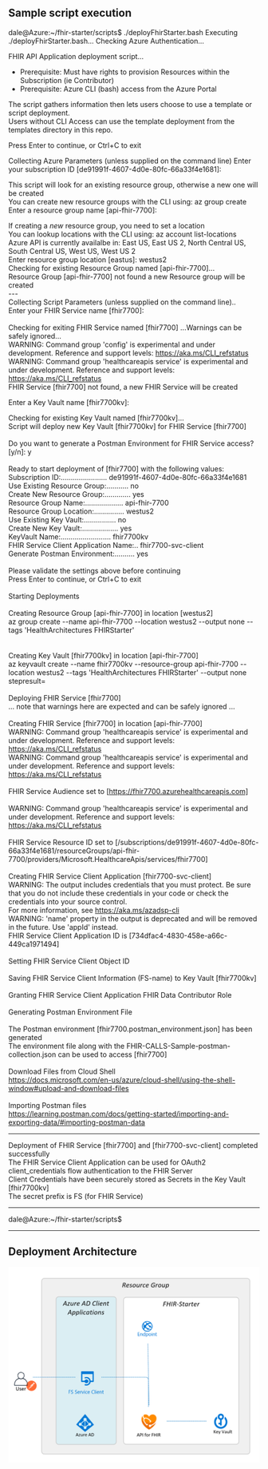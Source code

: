 ## Sample script execution 

dale@Azure:~/fhir-starter/scripts$ ./deployFhirStarter.bash
Executing ./deployFhirStarter.bash...
Checking Azure Authentication...

FHIR API Application deployment script...
 - Prerequisite:  Must have rights to provision Resources within the Subscription (ie Contributor)
 - Prerequisite:  Azure CLI (bash) access from the Azure Portal

The script gathers information then lets users choose to use a template or script deployment. <br>
Users without CLI Access can use the template deployment from the templates directory in this repo. <br>

Press Enter to continue, or Ctrl+C to exit

Collecting Azure Parameters (unless supplied on the command line)
Enter your subscription ID <press Enter to accept default> [de91991f-4607-4d0e-80fc-66a33f4e1681]:

This script will look for an existing resource group, otherwise a new one will be created <br>
You can create new resource groups with the CLI using: az group create <br>
Enter a resource group name <press Enter to accept default> [api-fhir-7700]:

If creating a *new* resource group, you need to set a location <br>
You can lookup locations with the CLI using: az account list-locations <br>
Azure API is currently availalbe in: East US, East US 2, North Central US, South Central US, West US, West US 2 <br>
Enter resource group location <press Enter to accept default> [eastus]:
westus2
 <br>
  Checking for existing Resource Group named [api-fhir-7700]... <br>
  Resource Group [api-fhir-7700] not found a new Resource group will be created <br>
--- <br>
Collecting Script Parameters (unless supplied on the command line).. <br>
Enter your FHIR Service name <press Enter to accept default> [fhir7700]: <br>
 <br>
  Checking for exiting FHIR Service named [fhir7700] ...Warnings can be safely ignored... <br>
WARNING: Command group 'config' is experimental and under development. Reference and support levels: https://aka.ms/CLI_refstatus <br>
WARNING: Command group 'healthcareapis service' is experimental and under development. Reference and support levels: https://aka.ms/CLI_refstatus <br>
  FHIR Service [fhir7700] not found, a new FHIR Service will be created <br>

Enter a Key Vault name <press Enter to accept default> [fhir7700kv]: <br>

  Checking for existing Key Vault named [fhir7700kv]... <br>
  Script will deploy new Key Vault [fhir7700kv] for FHIR Service [fhir7700] <br>
 <br>
Do you want to generate a Postman Environment for FHIR Service access? [y/n]:
y <br>
<br>
Ready to start deployment of [fhir7700] with the following values: <br>
Subscription ID:....................... de91991f-4607-4d0e-80fc-66a33f4e1681 <br>
Use Existing Resource Group:........... no <br>
Create New Resource Group:............. yes <br>
Resource Group Name:................... api-fhir-7700 <br>
Resource Group Location:............... westus2 <br>
Use Existing Key Vault:................ no <br>
Create New Key Vault:.................. yes <br>
KeyVault Name:......................... fhir7700kv <br>
FHIR Service Client Application Name:.. fhir7700-svc-client <br>
Generate Postman Environment:.......... yes <br>
 <br>
Please validate the settings above before continuing <br>
Press Enter to continue, or Ctrl+C to exit <br>
 <br>
Starting Deployments <br>
 <br>
Creating Resource Group [api-fhir-7700] in location [westus2] <br>
  az group create --name api-fhir-7700 --location westus2 --output none --tags 'HealthArchitectures FHIRStarter' <br>
 <br>
 <br>
Creating Key Vault [fhir7700kv] in location [api-fhir-7700] <br>
  az keyvault create --name fhir7700kv --resource-group api-fhir-7700 --location westus2 --tags 'HealthArchitectures FHIRStarter' --output none <br>
  stepresult= <br>
 <br>
Deploying FHIR Service [fhir7700] <br>
... note that warnings here are expected and can be safely ignored ... <br>
 <br>
Creating FHIR Service [fhir7700] in location [api-fhir-7700] <br>
WARNING: Command group 'healthcareapis service' is experimental and under development. Reference and support levels: https://aka.ms/CLI_refstatus <br>
WARNING: Command group 'healthcareapis service' is experimental and under development. Reference and support levels: https://aka.ms/CLI_refstatus <br>
 <br>
FHIR Service Audience set to [https://fhir7700.azurehealthcareapis.com] <br>
 <br>
WARNING: Command group 'healthcareapis service' is experimental and under development. Reference and support levels: https://aka.ms/CLI_refstatus <br>
 <br>
FHIR Service Resource ID set to [/subscriptions/de91991f-4607-4d0e-80fc-66a33f4e1681/resourceGroups/api-fhir-7700/providers/Microsoft.HealthcareApis/services/fhir7700] <br>
 <br>
Creating FHIR Service Client Application [fhir7700-svc-client] <br>
WARNING: The output includes credentials that you must protect. Be sure that you do not include these credentials in your code or check the credentials into your source control. <br> For more information, see https://aka.ms/azadsp-cli <br>
WARNING: 'name' property in the output is deprecated and will be removed in the future. Use 'appId' instead. <br>
FHIR Service Client Application ID is [734dfac4-4830-458e-a66c-449ca1971494] <br>
 <br>
Setting FHIR Service Client Object ID <br>
 <br>
Saving FHIR Service Client Information (FS-name) to Key Vault [fhir7700kv] <br>
 <br>
Granting FHIR Service Client Application FHIR Data Contributor Role <br>
 <br>
Generating Postman Environment File <br>
 <br>
The Postman environment [fhir7700.postman_environment.json] has been generated <br>
The environment file along with the FHIR-CALLS-Sample-postman-collection.json can be used to access [fhir7700] <br>
 <br>
Download Files from Cloud Shell <br>
https://docs.microsoft.com/en-us/azure/cloud-shell/using-the-shell-window#upload-and-download-files <br>
 <br>
Importing Postman files <br>
https://learning.postman.com/docs/getting-started/importing-and-exporting-data/#importing-postman-data <br>
************************************************************************************************************
Deployment of FHIR Service [fhir7700] and [fhir7700-svc-client] completed successfully <br>
The FHIR Service Client Application can be used for OAuth2 client_credentials flow authentication to the FHIR Server <br>
Client Credentials have been securely stored as Secrets in the Key Vault [fhir7700kv] <br>
The secret prefix is FS (for FHIR Service) <br>
************************************************************************************************************
dale@Azure:~/fhir-starter/scripts$ <br>

---

## Deployment Architecture 

![diagram](./media/fhir-starter-diagram.png)


